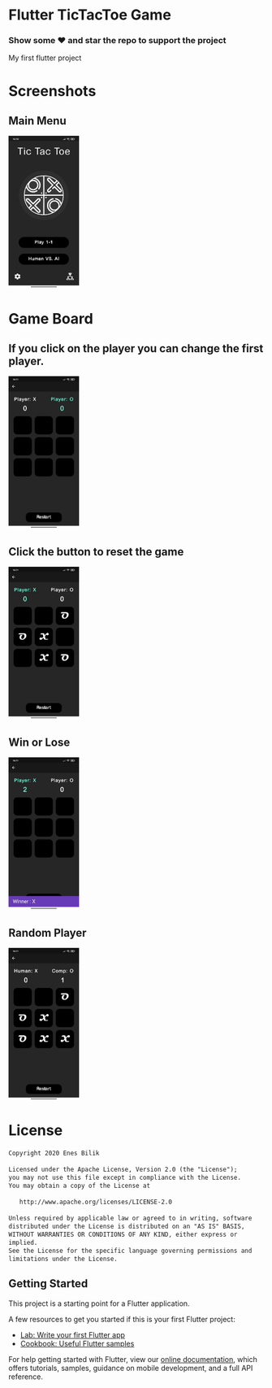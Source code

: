 # Flutter TicTacToe Game

### Show some ❤️ and star the repo to support the project

My first flutter project

# Screenshots
## Main Menu
<img src="ScreenShoots/ss1.jpg" height="300em" />

# Game Board
## If you click on the player you can change the first player.
<img src="ScreenShoots/ss2.jpg" height="300em" />

## Click the button to reset the game
<img src="ScreenShoots/ss3.jpg" height="300em" />

## Win or Lose
<img src="ScreenShoots/ss4.jpg" height="300em" />

## Random Player
<img src="ScreenShoots/ss5.jpg" height="300em" />


# License

    Copyright 2020 Enes Bilik

    Licensed under the Apache License, Version 2.0 (the "License");
    you may not use this file except in compliance with the License.
    You may obtain a copy of the License at

       http://www.apache.org/licenses/LICENSE-2.0

    Unless required by applicable law or agreed to in writing, software
    distributed under the License is distributed on an "AS IS" BASIS,
    WITHOUT WARRANTIES OR CONDITIONS OF ANY KIND, either express or implied.
    See the License for the specific language governing permissions and
    limitations under the License.

## Getting Started

This project is a starting point for a Flutter application.

A few resources to get you started if this is your first Flutter project:

- [Lab: Write your first Flutter app](https://flutter.dev/docs/get-started/codelab)
- [Cookbook: Useful Flutter samples](https://flutter.dev/docs/cookbook)

For help getting started with Flutter, view our
[online documentation](https://flutter.dev/docs), which offers tutorials,
samples, guidance on mobile development, and a full API reference.


